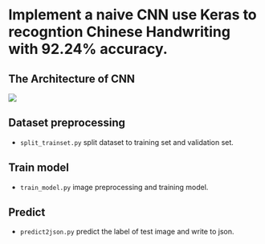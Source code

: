 # Implement a naive CNN use Keras to recogntion Chinese Handwriting with 92.24% accuracy.
## The Architecture of CNN
![](https://github.com/lumialengine/TAIL-CAMP-Week1-HandWritten-Chinese-Recogntion/blob/master/CNN%20Architecture.jpg)
## Dataset preprocessing
* `split_trainset.py` split dataset to training set and validation set.
## Train model
* `train_model.py` image preprocessing and training model.
## Predict
* `predict2json.py` predict the label of test image and write to json.
